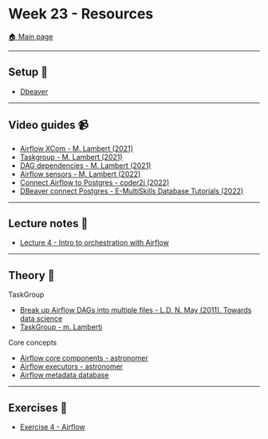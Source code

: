 # Week 23 - Resources

[:house: Main page](https://github.com/kokchun/Data-engineering-AI22)

---
## Setup :wrench:

- [Dbeaver](https://dbeaver.io/download/)

---   
## Video guides :video_camera:

- [Airflow XCom - M. Lambert (2021)](https://www.youtube.com/watch?v=8veO7-SN5ZY)
- [Taskgroup - M. Lambert (2021)](https://www.youtube.com/watch?v=Q_v6BqS8DhA)
- [DAG dependencies - M. Lambert (2021)](https://www.youtube.com/watch?v=8uKW0mPWmCk)
- [Airflow sensors - M. Lambert (2022)](https://www.youtube.com/watch?v=fgm3BZ3Ubnw)
- [Connect Airflow to Postgres - coder2j (2022)](https://www.youtube.com/watch?v=S1eapG6gjLU)
- [DBeaver connect Postgres - E-MultiSkills Database Tutorials (2022)](https://www.youtube.com/watch?v=zYhv1Dj8Gmw)

---
## Lecture notes :book:

- [Lecture 4 - Intro to orchestration with Airflow](https://github.com/kokchun/Data-engineering-AI22/tree/main/Lecture-code/Lec4-Airflow_intro)

---
## Theory :book:

TaskGroup
- [Break up Airflow DAGs into multiple files - L.D. N. May (2011). Towards data science](https://towardsdatascience.com/break-up-a-big-airflow-dag-into-multiple-files-5262accf6713)
- [TaskGroup - m. Lamberti](https://marclamberti.com/blog/airflow-taskgroups-all-you-need-to-know/)

Core concepts
- [Airflow core components - astronomer](https://docs.astronomer.io/learn/airflow-components)
- [Airflow executors - astronomer](https://docs.astronomer.io/learn/airflow-executors-explained)
- [Airflow metadata database](https://docs.astronomer.io/learn/airflow-database)




---
## Exercises :running:

- [Exercise 4 - Airflow](https://github.com/kokchun/Data-engineering-AI22/blob/main/Exercises/Exercise4-Airflow.md)